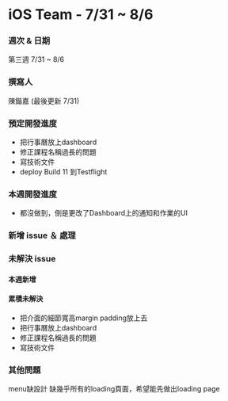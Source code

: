 # iOS Team - 7/31 ~ 8/6

### 週次 & 日期

第三週 7/31 ~ 8/6

### 撰寫人

陳鍇嘉 (最後更新 7/31)

### 預定開發進度

+ 把行事曆放上dashboard
+ 修正課程名稱過長的問題
+ 寫技術文件
+ deploy Build 11 到Testflight

### 本週開發進度
+ 都沒做到，倒是更改了Dashboard上的通知和作業的UI


### 新增 issue ＆ 處理

### 未解決 issue

#### 本週新增

#### 累積未解決

+ 把介面的細節寬高margin padding放上去
+ 把行事曆放上dashboard
+ 修正課程名稱過長的問題
+ 寫技術文件

### 其他問題

menu缺設計
缺幾乎所有的loading頁面，希望能先做出loading page